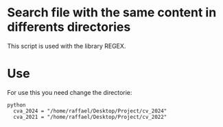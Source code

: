 # Search file with the same content in differents directories 
This script is used with the library REGEX.

# Use
For use this you need change the directorie:

    python
      cva_2024 = "/home/raffael/Desktop/Project/cv_2024"
      cva_2021 = "/home/raffael/Desktop/Project/cv_2022"
    
